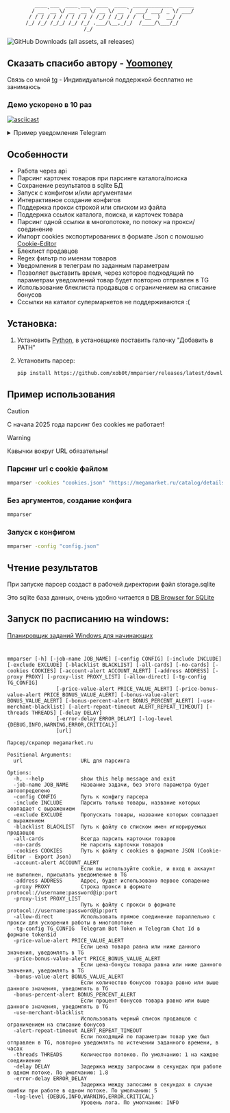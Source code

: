 #

```text
         ____ ___  ____ ___  ____  ____  _____________  _____
        / __ `__ \/ __ `__ \/ __ \/ __ `/ ___/ ___/ _ \/ ___/
       / / / / / / / / / / / /_/ / /_/ / /  (__  )  __/ /
      /_/ /_/ /_/_/ /_/ /_/ .___/\__,_/_/  /____/\___/_/
                         /_/
```

![GitHub Downloads (all assets, all releases)](https://img.shields.io/github/downloads/xob0t/mmparser/total)

## Сказать спасибо автору - [Yoomoney](https://yoomoney.ru/to/410018051351692)

Связь со мной [tg](https://t.me/mobate) - Индивидуальной поддержкой бесплатно не занимаюсь

### Демо ускорено в 10 раз

[![asciicast](https://asciinema.org/a/fYFj0HVO16r16vaK1reEa4617.svg)](https://asciinema.org/a/fYFj0HVO16r16vaK1reEa4617)

<details>
  <summary>Пример уведомления Telegram</summary>
  <img src="media/tg_demo.jpg">
</details>

## Особенности

- Работа через api
- Парсинг карточек товаров при парсинге каталога/поиска
- Сохранение результатов в sqlite БД
- Запуск с конфигом и/или аргументами
- Интерактивное создание конфигов
- Поддержка прокси строкой или списком из файла
- Поддержка ссылок каталога, поиска, и карточек товара
- Парсинг одной ссылки в многопотоке, по потоку на прокси/соединение
- Импорт cookies экспортированних в формате Json с помошью [Cookie-Editor](https://chrome.google.com/webstore/detail/hlkenndednhfkekhgcdicdfddnkalmdm)
- Блеклист продавцов
- Regex фильтр по именам товаров
- Уведомления в телеграм по заданным параметрам
- Позволяет выставить время, через которое подходящий по параметрам уведомлений товар будет повторно отправлен в TG
- Использование блеклиста продавцов с ограничением на списание бонусов
- Сссылки на каталог супермаркетов не поддерживаются :(

## Установка:

1. Установить [Python](https://www.python.org/downloads/), в установщике поставить галочку "Добавить в PATH"
2. Установить парсер:

   ```bash
   pip install https://github.com/xob0t/mmparser/releases/latest/download/mmparser.zip -U
   ```

## Пример использования

> [!Caution]
> С начала 2025 года парсинг без cookies не работает!

> [!Warning]
> Кавычки вокруг URL обязательны!

### Парсинг url с cookie файлом

```bash
mmparser -cookies "cookies.json" "https://megamarket.ru/catalog/details/processor-amd-ryzen-5-5600-am4-oem-600008773764/"
```

### Без аргументов, создание конфига

```bash
mmparser
```

### Запуск с конфигом

```bash
mmparser -config "config.json"
```

## Чтение результатов

При запуске парсер создаст в рабочей директории файл storage.sqlite

Это sqlite база данных, очень удобно читается в [DB Browser for SQLite](https://sqlitebrowser.org/)

## Запуск по расписанию на windows:

[Планировщик заданий Windows для начинающих](https://remontka.pro/windows-task-scheduler/)

#

```text
mmparser [-h] [-job-name JOB_NAME] [-config CONFIG] [-include INCLUDE] [-exclude EXCLUDE] [-blacklist BLACKLIST] [-all-cards] [-no-cards] [-cookies COOKIES] [-account-alert ACCOUNT_ALERT] [-address ADDRESS] [-proxy PROXY] [-proxy-list PROXY_LIST] [-allow-direct] [-tg-config TG_CONFIG]
                [-price-value-alert PRICE_VALUE_ALERT] [-price-bonus-value-alert PRICE_BONUS_VALUE_ALERT] [-bonus-value-alert BONUS_VALUE_ALERT] [-bonus-percent-alert BONUS_PERCENT_ALERT] [-use-merchant-blacklist] [-alert-repeat-timeout ALERT_REPEAT_TIMEOUT] [-threads THREADS] [-delay DELAY]
                [-error-delay ERROR_DELAY] [-log-level {DEBUG,INFO,WARNING,ERROR,CRITICAL}]
                [url]

Парсер/скрапер megamarket.ru

Positional Arguments:
  url                   URL для парсинга

Options:
  -h, --help            show this help message and exit
  -job-name JOB_NAME    Название задачи, без этого параметра будет автоопределено
  -config CONFIG        Путь к конфигу парсера
  -include INCLUDE      Парсить только товары, название которых совпадает с выражением
  -exclude EXCLUDE      Пропускать товары, название которых совпадает с выражением
  -blacklist BLACKLIST  Путь к файлу со списком имен игнорируемых продавцов
  -all-cards            Всегда парсить карточки товаров
  -no-cards             Не парсить карточки товаров
  -cookies COOKIES      Путь к файлу с cookies в формате JSON (Cookie-Editor - Export Json)
  -account-alert ACCOUNT_ALERT
                        Если вы используйте cookie, и вход в аккаунт не выполнен, присылать уведомление в TG
  -address ADDRESS      Адрес, будет использовано первое сопадение
  -proxy PROXY          Строка прокси в формате protocol://username:password@ip:port
  -proxy-list PROXY_LIST
                        Путь к файлу с прокси в формате protocol://username:password@ip:port
  -allow-direct         Использовать прямое соединение параллельно с прокси для ускорения работы в многопотоке
  -tg-config TG_CONFIG  Telegram Bot Token и Telegram Chat Id в формате token$id
  -price-value-alert PRICE_VALUE_ALERT
                        Если цена товара равна или ниже данного значения, уведомлять в TG
  -price-bonus-value-alert PRICE_BONUS_VALUE_ALERT
                        Если цена-бонусы товара равна или ниже данного значения, уведомлять в TG
  -bonus-value-alert BONUS_VALUE_ALERT
                        Если количество бонусов товара равно или выше данного значения, уведомлять в TG
  -bonus-percent-alert BONUS_PERCENT_ALERT
                        Если процент бонусов товара равно или выше данного значения, уведомлять в TG
  -use-merchant-blacklist
                        Использовать черный список продавцов с ограничением на списание бонусов
  -alert-repeat-timeout ALERT_REPEAT_TIMEOUT
                        Если походящий по параметрам товар уже был отправлен в TG, повторно уведомлять по истечении заданного времени, в часах
  -threads THREADS      Количество потоков. По умолчанию: 1 на каждое соединиение
  -delay DELAY          Задержка между запросами в секундах при работе в одном потоке. По умолчанию: 1.8
  -error-delay ERROR_DELAY
                        Задержка между запосами в секундах в случае ошибки при работе в одном потоке. По умолчанию: 5
  -log-level {DEBUG,INFO,WARNING,ERROR,CRITICAL}
                        Уровень лога. По умолчанию: INFO
```

